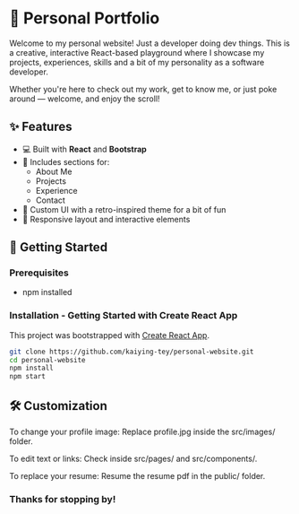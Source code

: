 # 🎨 Personal Portfolio

Welcome to my personal website! Just a developer doing dev things. This is a creative, interactive React-based playground where I showcase my projects, experiences, skills and a bit of my personality as a software developer.

Whether you're here to check out my work, get to know me, or just poke around — welcome, and enjoy the scroll!

## ✨ Features

- 💻 Built with **React** and **Bootstrap**
- 🧠 Includes sections for:
  - About Me
  - Projects
  - Experience
  - Contact
- 🎨 Custom UI with a retro-inspired theme for a bit of fun
- 🧩 Responsive layout and interactive elements

## 🚀 Getting Started

### Prerequisites
- npm installed

### Installation - Getting Started with Create React App

This project was bootstrapped with [Create React App](https://github.com/facebook/create-react-app).

```bash
git clone https://github.com/kaiying-tey/personal-website.git
cd personal-website
npm install
npm start
```

## 🛠️ Customization

To change your profile image:
Replace profile.jpg inside the src/images/ folder.

To edit text or links:
Check inside src/pages/ and src/components/.

To replace your resume:
Resume the resume pdf in the public/ folder.

### Thanks for stopping by!
